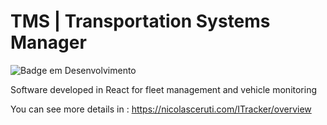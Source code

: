 # TMS | Transportation Systems Manager
![Badge em Desenvolvimento](http://img.shields.io/static/v1?label=STATUS&message=development&color=GREEN&style=for-the-badge)

Software developed in React for fleet management and vehicle monitoring

You can see more details in : https://nicolasceruti.com/ITracker/overview


